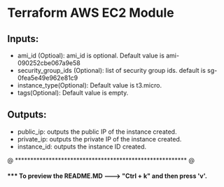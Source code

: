 # Terraform AWS EC2 Module

## Inputs:

* ami_id (Optioal): ami_id is optional. Default value is ami-090252cbe067a9e58
* security_group_ids (Optional): list of security group ids. default is sg-0fea5e49e962e81c9
* instance_type(Optional): Default value is t3.micro.
* tags(Optional): Default value is empty.

## Outputs:
* public_ip: outputs the public IP of the instance created.
* private_ip: outputs the private IP of the instance created.
* instance_id: outputs the instance ID created.

@ ******************************************************** @

#### *** To preview the README.MD ---> "Ctrl + k" and then press 'v'.

